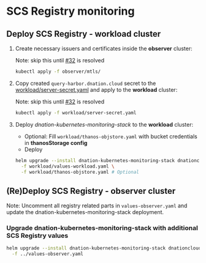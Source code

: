 # SCS Registry monitoring

## Deploy SCS Registry - workload cluster

1. Create necessary issuers and certificates inside the **observer** cluster:

   Note: skip this until [#32](https://github.com/SovereignCloudStack/k8s-observability/issues/32) is resolved
   ```bash
   kubectl apply -f observer/mtls/
   ```
2. Copy created `query-harbor.dnation.cloud` secret to the [workload/server-secret.yaml](./workload/server-secret.yaml)
   and apply to the **workload** cluster:

   Note: skip this until [#32](https://github.com/SovereignCloudStack/k8s-observability/issues/32) is resolved
   ```bash
   kubectl apply -f workload/server-secret.yaml
   ```
3. Deploy *dnation-kubernetes-monitoring-stack* to the **workload** cluster:
   - Optional: Fill `workload/thanos-objstore.yaml` with bucket credentials in **thanosStorage config**
   - Deploy
   ```bash
   helm upgrade --install dnation-kubernetes-monitoring-stack dnationcloud/dnation-kubernetes-monitoring-stack \
     -f workload/values-workload.yaml \
     -f workload/thanos-objstore.yaml # Optional
   ```

## (Re)Deploy SCS Registry - observer cluster

Note: Uncomment all registry related parts in `values-observer.yaml` and update the
dnation-kubernetes-monitoring-stack deployment.

### Upgrade dnation-kubernetes-monitoring-stack with additional SCS Registry values

```bash
helm upgrade --install dnation-kubernetes-monitoring-stack dnationcloud/dnation-kubernetes-monitoring-stack \
  -f ../values-observer.yaml
```
